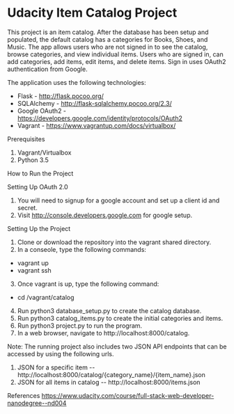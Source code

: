 # Udacity Item Catalog Project

This project is an item catalog. After the database has been setup and populated, the default catalog has a categories for Books, Shoes, and Music. The app allows users who are not signed in to see the catalog, browse categories, and view individual items. Users who are signed in, can add categories, add items, edit items, and delete items. Sign in uses OAuth2 authentication from Google.

The application uses the following technologies:
* Flask - http://flask.pocoo.org/
* SQLAlchemy - http://flask-sqlalchemy.pocoo.org/2.3/
* Google OAuth2 - https://developers.google.com/identity/protocols/OAuth2
* Vagrant - https://www.vagrantup.com/docs/virtualbox/

Prerequisites
1. Vagrant/Virtualbox
3. Python 3.5

How to Run the Project

Setting Up OAuth 2.0
1. You will need to signup for a google account and set up a client id and secret.
2. Visit http://console.developers.google.com for google setup.

Setting Up the Project

1. Clone or download the repository into the vagrant shared directory.
2. In a conseole, type the following commands:
  * vagrant up
  * vagrant ssh
3. Once vagrant is up, type the following command:
  * cd /vagrant/catalog
4. Run python3 database_setup.py to create the catalog database.
5. Run python3 catalog_items.py to create the initial categories and items.
6. Run python3 project.py to run the program.
7. In a web browser, navigate to http://localhost:8000/catalog.

Note: The running project also includes two JSON API endpoints that can be accessed by using the following urls.
1. JSON for a specific item -- http://localhost:8000/catalog/{category_name}/{item_name}.json
2. JSON for all items in catalog -- http://localhost:8000/items.json

References
https://www.udacity.com/course/full-stack-web-developer-nanodegree--nd004
